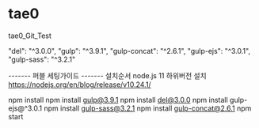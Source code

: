 # tae0
tae0_Git_Test






"del": "^3.0.0", 
"gulp": "^3.9.1",
"gulp-concat": "^2.6.1",
"gulp-ejs": "^3.0.1",
"gulp-sass": "^3.2.1"


------- 퍼블 세팅가이드 -------
설치순서
node.js 11 하위버전 설치
https://nodejs.org/en/blog/release/v10.24.1/


npm install
npm install gulp@3.9.1
npm install del@3.0.0 
npm install gulp-ejs@^3.0.1
npm install gulp-sass@3.2.1
npm install gulp-concat@2.6.1
npm start